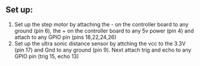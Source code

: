 Set up:
---

1.  Set up the step motor by attaching the - on the controller board to any ground (pin 6), the + on the controller board to any 5v power (pin 4) and attach to any GPIO pin (pins 18,22,24,26)
2.  Set up the ultra sonic distance sensor by attching the vcc to the 3.3V (pin 17) and Gnd to any ground (pin 9). Next attach trig and echo to any GPIO pin (trig 15, echo 13)
